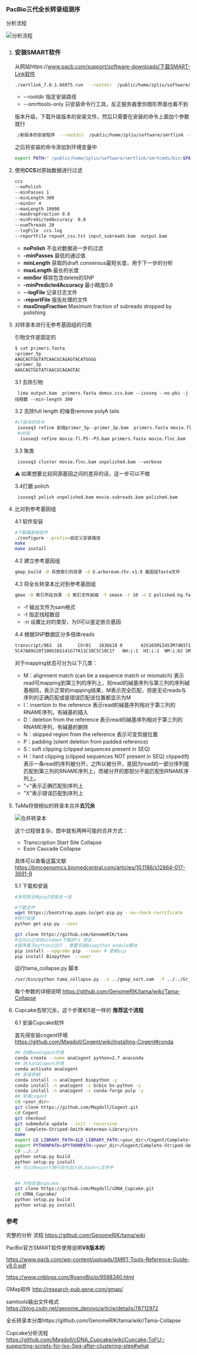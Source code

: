 ### PacBio三代全长转录组测序

分析流程

![分析流程](https://github.com/Magdoll/images_public/raw/master/github_isoseq3_wiki_figures/IsoSeq3_workflow_v3.png)

1. ### 安装SMART软件

   从网站https://www.pacb.com/support/software-downloads/下载SMART-Link软件

   ```bash
   ./smrtlink_7.0.1.66975.run  --rootdir  /public/home/zpliu/software/smrtlink --smrttools-only
   ```

   + --rootdir 指定安装路径
   + --smrttools-only 只安装命令行工具，反正服务器里你图形界面也看不到

   版本升级，下载升级版本的安装文件，然后只需要在安装的命令上面加个参数就行

   ```bash
   ./新版本的安装程序  --rootdir  /public/home/zpliu/software/smrtlink --smrttools-only  --upgrade
   ```

   

   之后将安装的命令添加到环境变量中

   ```bash
   export PATH=" /public/home/zpliu/software/smrtlink/smrtcmds/bin:$PATH"
   ```

2. 使用**CCS**对原始数据进行过滤

   ```bash
   ccs 
   --noPolish 
   --minPasses 1 
   --minLength 300 
   --minSnr 4 
   --maxLength 10000 
   --maxDropFraction 0.8 
   --minPredictedAccuracy  0.8
   --numThreads 20 
   --logFile  ccs.log 
   --reportFile repoet_css.txt input_subreads.bam  output.bam
   ```
   
   + **noPolish** 不会对数据进一步的过滤
   + **-minPasses**  最低的通过值
   + **minLength**  获取的draft consensus最短长度，用于下一步的分析
   + **maxLength** 最长的长度
   + **minSnr** 移除包含delete的SNP
   + **-minPredictedAccuracy** 最小精度0.8
   + **--logFile** 记录日志文件
   + **-reportFile** 报告处理的文件
   + **maxDropFraction**  Maximum fraction of subreads dropped by polishing
   
3. 对转录本进行无参考基因组的归类

   引物文件是固定的

   ```bash
   $ cat primers.fasta
   >primer_5p
   AAGCAGTGGTATCAACGCAGAGTACATGGGG
   >primer_3p
   AAGCAGTGGTATCAACGCAGAGTAC
   ```

   3.1 去除引物

   ` lima output.bam  primers.fasta demux.ccs.bam --isoseq --no-pbi -j 线程数 --min-length 300` 

   3.2 去除full length 的噪音remove  polyA tails

   ```bash
   #v7版本的命令
    isoseq3 refine 前缀primer_5p--primer_3p.bam  primers.fasta movie.flnc.bam
    #v8版
     isoseq3 refine movie.fl.P5--P3.bam primers.fasta movie.flnc.bam
   ```

   3.3 聚类

   ` isoseq3 cluster movie.flnc.bam unpolished.bam --verbose`

   :warning: 如果想要比较同源基因之间的差异的话，这一步可以不做

   3.4打磨 polich

   ` isoseq3 polish unpolished.bam movie.subreads.bam polished.bam`

4. 比对到参考基因组

   4.1 软件安装

   ```bash
   #下载最新版软件
   ./configure --prefix=自定义安装路径
   make 
   make install
   ```

   4.2 建立参考基因组

   ```bash
   gmap_build -D 存放索引的目录 -d G.arboreum.Chr.v1.0 基因组fasta文件
   ```

   4.3 将全长转录本比对到参考基因组

   

   ```bash
   gmao -D 索引所在目录 -d 索引文件前缀 -f smase -t 10 -n 2 polished.hq.fasta >gmap.sam 2>gmap.err 
   ```

   + -f 输出文件为sam格式
   + -t 指定线程数目
   + -n 设置比对的类型，为0可以鉴定嵌合基因

   

   4.4 根据SNP数据区分多倍体reads

   ```bash
   transcript/963  16      Chr01   1836618 0       62S165M1I453M74N371M119N348M172N	*       0       0       GATCTCTACCATAAGCTTTTAGCAATGCCAAAATCAGTAAGATGAGCCTCTAAATCCTTGTCCAACAAAATATTTGATGACTTCACATCCCTGTGGATGATTCGTGGACTACAGTCATGATGTAAATACGCTAACCCTTGTGCAGCTCCCAGTGCAATCTTTAATCGAATGTTCCAACTGAGAACTTTCTTCTTGGTAGAAACATGGAGGAGATCCCAGAGACTGCCATTTTCCATATAGTCATAGAAGAGAAGGTTCCGAGACGGGGAGAGAGAATACCCTTGAAGGCTGACCAGATTTCGGTGCTTAATACTCCCAATTGTCTCGAGTTCTGTCTCGAATTCCTTCAAGCATTGTGGATAGTGAGAGTAGAGCCACTTGATGGCAACTGGCCT	 *       MD:Z:97T72C38A23T42G109G36C1
   5C47A89G20T100G16G141G77A11C10C5C10C17	NH:i:1  HI:i:1  NM:i:62 SM:i:40 XQ:i:24 X2:i:0  XO:Z:UU XS:A:-
   ```

   对于mapping状态可分为以下几类：

   + M：alignment match (can be a sequence match or mismatch)
     表示read可mapping到第三列的序列上，则read的碱基序列与第三列的序列碱基相同，表示正常的mapping结果，M表示完全匹配，但是无论reads与序列的正确匹配或是错误匹配该位置都显示为M
   + I：insertion to the reference
     表示read的碱基序列相对于第三列的RNAME序列，有碱基的插入
   + D：deletion from the reference
     表示read的碱基序列相对于第三列的RNAME序列，有碱基的删除
   + N：skipped region from the reference
     表示可变剪接位置
   + P：padding (silent deletion from padded reference)
   + S：soft clipping (clipped sequences present in SEQ)
   + H：hard clipping (clipped sequences NOT present in SEQ)
     clipped均表示一条read的序列被分开，之所以被分开，是因为read的一部分序列能匹配到第三列的RNAME序列上，而被分开的那部分不能匹配到RNAME序列上。
   + "="表示正确匹配到序列上
   + "X"表示错误匹配到序列上
     

5. TaMa将很相似的转录本合并**去冗余**

   ![合并转录本](https://github.com/GenomeRIK/tama/raw/master/images/Collapse1.png)

   这个过程很复杂，图中就有两种可能的合并方式：

   + Transcription Start Site Collapse
   + Exon Cascade Collapse

   具体可以查看这篇文献 https://bmcgenomics.biomedcentral.com/articles/10.1186/s12864-017-3691-9

   5.1 下载和安装

   ```bash
   #发现我没有pip2安装走一波
   
   #下载文件
   wget https://bootstrap.pypa.io/get-pip.py --no-check-certificate
   #执行安装
   python get-pip.py --user
   
   git clone https://github.com/GenomeRIK/tama
   #也可以之间在windows下载好rz 进去
   #程序基于python2运行 ，需要安装Biopython module模块
   pip install --upgrade pip  --user # 更新pip
   pip install Biopython  --user
   ```

   运行tama_collapse.py 脚本

   ```bash
   /usr/bin/python tama_collapse.py  -s ../gmap_sort.sam  -f ../../Gr_genome/Graimondii_221_v2.0.fa    -p tama -x capped
   ```

   每个参数的详细说明 https://github.com/GenomeRIK/tama/wiki/Tama-Collapse

   

6. Cupcake去除冗余，这个步骤和5是一样的 **推荐这个流程**

   6.1 安装Cupcake软件

   首先得安装cogent环境 https://github.com/Magdoll/Cogent/wiki/Installing-Cogent#conda
   
   ```bash
   ## 创建anaCogent环境
   conda create --name anaCogent python=2.7 anaconda
   ## 进入anaCogent环境
   conda activate anaCogent
   ## 安装依赖
   conda install -n anaCogent biopython -y
   conda install -n anaCogent -c bcbio bx-python -y
   conda install -n anaCogent -c conda-forge pulp -y
   ## 安装cogent
   cd <your_dir>
   git clone https://github.com/Magdoll/Cogent.git
   cd Cogent
   git checkout 
   git submodule update --init --recursive
   cd  Complete-Striped-Smith-Waterman-Library/src
   make
   export LD_LIBRARY_PATH=$LD_LIBRARY_PATH:<your_dir>/Cogent/Complete-Striped-Smith-Waterman-Library/src
   export PYTHONPATH=$PYTHONPATH:<your_dir>/Cogent/Complete-Striped-Smith-Waterman-Library/src
   cd ../../
   python setup.py build
   python setup.py install
   ## 可以将export两行命令加入到.bashrc文件中
   
   
   ## 开始安装cupcake
   git clone https://github.com/Magdoll/cDNA_Cupcake.git
   cd cDNA_Cupcake/
   python setup.py build
   python setup.py install
   ```
   
   
   
   
   
   











### 参考

完整的分析 流程 https://github.com/GenomeRIK/tama/wiki

PacBio官方SMART软件使用说明**V8版本的**

https://www.pacb.com/wp-content/uploads/SMRT-Tools-Reference-Guide-v8.0.pdf

https://www.cnblogs.com/RyannBio/p/9598340.html

GMap软件 http://research-pub.gene.com/gmap/

samtools输出文件格式 https://blog.csdn.net/genome_denovo/article/details/78712972

全长转录本分类https://github.com/GenomeRIK/tama/wiki/Tama-Collapse

Cupcake分析流程 https://github.com/Magdoll/cDNA_Cupcake/wiki/Cupcake-ToFU:-supporting-scripts-for-Iso-Seq-after-clustering-step#what